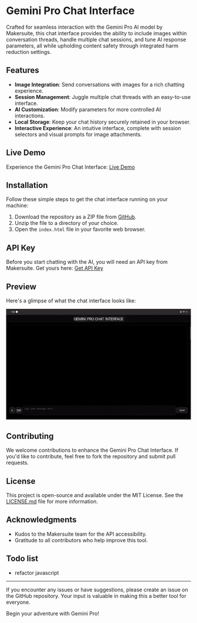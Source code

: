 # Gemini Pro Chat Interface

Crafted for seamless interaction with the Gemini Pro AI model by Makersuite, this chat interface provides the ability to include images within conversation threads, handle multiple chat sessions, and tune AI response parameters, all while upholding content safety through integrated harm reduction settings.

## Features

- **Image Integration**: Send conversations with images for a rich chatting experience.
- **Session Management**: Juggle multiple chat threads with an easy-to-use interface.
- **AI Customization**: Modify parameters for more controlled AI interactions.
- **Local Storage**: Keep your chat history securely retained in your browser.
- **Interactive Experience**: An intuitive interface, complete with session selectors and visual prompts for image attachments.

## Live Demo

Experience the Gemini Pro Chat Interface: [Live Demo](https://geminihzhui.vercel.app/)

## Installation

Follow these simple steps to get the chat interface running on your machine:

1. Download the repository as a ZIP file from [GitHub](https://github.com/hihumanzone/Gemini-Pro-Chat-Interface).
2. Unzip the file to a directory of your choice.
3. Open the `index.html` file in your favorite web browser.

## API Key

Before you start chatting with the AI, you will need an API key from Makersuite. Get yours here: [Get API Key](https://makersuite.google.com/app/apikey)

## Preview

Here's a glimpse of what the chat interface looks like:

![Gemini Chat Interface GIF](./img/ss2.gif)

## Contributing

We welcome contributions to enhance the Gemini Pro Chat Interface. If you'd like to contribute, feel free to fork the repository and submit pull requests.

## License

This project is open-source and available under the MIT License. See the [LICENSE.md](LICENSE.md) file for more information.

## Acknowledgments

- Kudos to the Makersuite team for the API accessibility.
- Gratitude to all contributors who help improve this tool.

## Todo list
- refactor javascript

---

If you encounter any issues or have suggestions, please create an issue on the GitHub repository. Your input is valuable in making this a better tool for everyone.

Begin your adventure with Gemini Pro!
